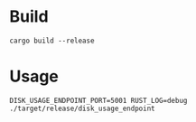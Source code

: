 # Build

```
cargo build --release
```

# Usage

```
DISK_USAGE_ENDPOINT_PORT=5001 RUST_LOG=debug ./target/release/disk_usage_endpoint
```
